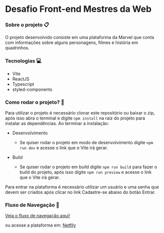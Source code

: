 # Desafio Front-end Mestres da Web

### Sobre o projeto 📋

O projeto desenvolvido consiste em uma plataforma da Marvel que conta com informações sobre alguns personagens, filmes e história em quadrinhos.

### Tecnologias 💻

- Vite
- ReactJS 
- Typescript
- styled-components

### Como rodar o projeto? 🚀

Para utilizar o projeto é necessário clonar este repositório ou baixar o zip, após isso abra o terminal e digite `npm install` na raiz do projeto para instalar as dependências. 
Ao terminar a instalação:

- Desenvolvimento
  - Se quiser rodar o projeto em modo de desenvolvimento digite `npm run dev` e acesse o link que o Vite irá gerar.

- Build 
  - Se quiser rodar o projeto em build digite `npm run build` para fazer o build do projeto, após isso digite `npm run preview` e acesse o link que o Vite irá gerar.
  
Para entrar na plataforma é necessário utilizar um usuário e uma senha que devem ser criados após clicar no link Cadastre-se abaixo do botão Entrar.

### Fluxo de Navegação 🚢

[Veja o fluxo de navegação aqui!](https://www.youtube.com/watch?v=SkJ8XpYSAMY)

ou acesse a plataforma em: [Netfily](https://eloquent-muffin-ad90e0.netlify.app/)
